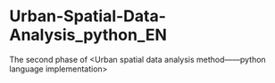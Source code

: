 # Urban-Spatial-Data-Analysis_python_EN
The second phase of &lt;Urban spatial data analysis method——python language implementation>
